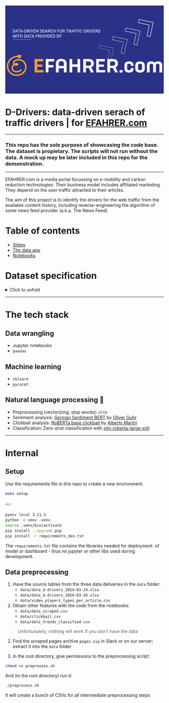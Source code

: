 ![Project logo](images/banner.png)

# D-Drivers: data-driven serach of traffic drivers | for [EFAHRER.com](https://efahrer.chip.de)

---
### This repo has the sole purpose of showcasing the code base. The dataset is propietary. The scripts will not run without the data. A mock up may be later included in this repo for the demonstration.
---

EFAHRER.com is a media portal focussing on e-mobility and carbon reduction technologies. Their business model includes affiliated marketing. They depend on the user traffic attracted to their articles. 

The aim of this project is to identify the drivers for the web traffic from the available content history, including reverse-engineering the algorithm of some news feed provider (a.k.a. The News Feed).

# Table of contents
* [Slides](slides.pdf)
* [The data app](data_app)
* [Notebooks](notebooks)

# Dataset specification
<details>
<summary>Click to unfold</summary>

<div>
<p>
    
| Column | Description |
| --- | --- |
| ID  | ID of the page in the system. Unique identifier.  |
| DATE | the date on which the metrics per page were grouped.    |
| PUBLISHED_AT | time the actual version of the article was published.    |
| PUBLISH_DATE_EQUAL_TO_DATE  | if the grouping date is the same as a published date.  |
| PAGE_CANONICAL_URL | full and actual URL of the page.    |
| PAGE_NAME | actual page name, full ID and the title.    |
| CLASSIFICATION_PRODUCT | article topic. |
| CLASSIFICATION_TYPE | article genre (news, review, etc.). |
| TITLE | title of the page. Page name but without the full ID. |
| PAGE_AUTHOR | author or authors of the article. |
| VIDEO_PLAYER_TYPE | the standard way of video player implementation or widget. |
| DAILY_LIKES | the difference between the number of likes the day before the reported date and the reported date. |
| DAILY_DISLIKES  | the difference between the number of dislikes the day before the reported date and the reported date. |
| WORD_COUNT | number of words on the page. |
| VIDEO_PLAY  | number of times the video on the page was played. |
| IMPRESSIONS | number of times the page was loaded by the user |
| CLICKOUTS | numbers of clicks made on the page that lead to the external resources |
| EXTERNAL_CLICKS |  clicks to the Efahrer page done in The News Feed |
| EXTERNAL_IMPRESSIONS  |  views of the Efahrer page in The News Feed but do not necessarily ended with clicks on them. |

Except for metrics named "external_", others are not distinguished by traffic source. 

The reported period is 01.01.2023 - 23.03.2024.</p>
</div>

</details>

---
# The tech stack
## Data wrangling
* Jupyter notebooks
* `pandas`
## Machine learning
* `sklearn`
* `pycaret`
## Natural language processing 🤗
* Preprocessing (vectorizing, stop words): `nltk`
* Sentiment analysis: [German Sentiment BERT](https://huggingface.co/oliverguhr/german-sentiment-bert) by [Oliver Guhr](https://github.com/oliverguhr)
* Clickbait analysis: [RoBERTa base clickbait](https://huggingface.co/Stremie/roberta-base-clickbait) by [Alberto Martin](https://github.com/Albmargar1)
* Classification: Zero-shot classification with [xlm-roberta-large-xnli](https://huggingface.co/joeddav/xlm-roberta-large-xnli)
---
# Internal
## Setup

Use the requirements file in this repo to create a new environment.

```BASH
make setup

#or

pyenv local 3.11.3
python -m venv .venv
source .venv/bin/activate
pip install --upgrade pip
pip install -r requirements_dev.txt
```

The `requirements.txt` file contains the libraries needed for deployment. of model or dashboard - thus no jupyter or other libs used during development.

## Data preprocessing
1. Have the source tables from the three data deliveries in the `data` folder:
    - `data/data_d-drivers_2024-03-24.xlsx`
    - `data/data_d-drivers_2024-03-26.xlsx`
    - `data/video_players_types_per_article.csv`
2. Obtain other features with the code from the notebooks:
    - `data/data_scraped.csv`
    - `data/clickbait.csv`
    - `data/data_trends_classified.csv`

>Unfortunately, nothing will work if you don't have the data

2. Find the scraped pages archive `pages.zip` in Slack or on our server; extract it into the `data` folder

3. In the root directory, give permissions to the preprocessing script:
```bash
chmod +x preprocess.sh
```

And (in the root directory) run it:
```bash
./preprocess.sh
```

It will create a bunch of CSVs for all intermediate preprocessing steps